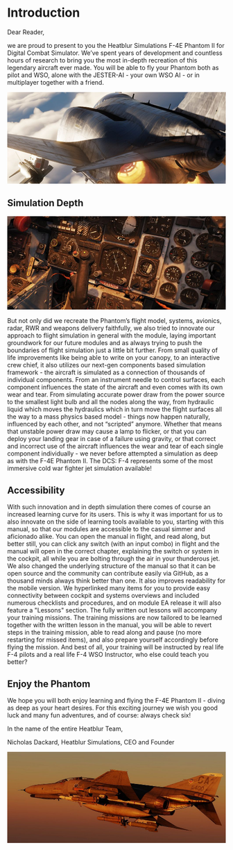 # Introduction

Dear Reader,

we are proud to present to you the Heatblur Simulations F-4E Phantom II for
Digital Combat Simulator. We’ve spent years of development and countless hours
of research to bring you the most in-depth recreation of this legendary aircraft
ever made. You will be able to fly your Phantom both as pilot and WSO, alone
with the JESTER-AI - your own WSO AI - or in multiplayer together with a friend.

![Phantom from back](../img/phantom_flying_back.jpg)

## Simulation Depth

![Pilot Cockpit Details](../img/simulation_depth_wide.jpg)

But not only did we recreate the Phantom’s flight model, systems, avionics,
radar, RWR and weapons delivery faithfully, we also tried to innovate our
approach to flight simulation in general with the module, laying important
groundwork for our future modules and as always trying to push the boundaries of
flight simulation just a little bit further. From small quality of life
improvements like being able to write on your canopy, to an interactive crew
chief, it also utilizes our next-gen components based simulation framework - the
aircraft is simulated as a connection of thousands of individual components.
From an instrument needle to control surfaces, each component influences the
state of the aircraft and even comes with its own wear and tear. From simulating
accurate power draw from the power source to the smallest light bulb and all the
nodes along the way, from hydraulic liquid which moves the hydraulics which in
turn move the flight surfaces all the way to a mass physics based model - things
now happen naturally, influenced by each other, and not “scripted” anymore.
Whether that means that unstable power draw may cause a lamp to flicker, or that
you can deploy your landing gear in case of a failure using gravity, or that
correct and incorrect use of the aircraft influences the wear and tear of each
single component individually - we never before attempted a simulation as deep
as with the F-4E Phantom II. The DCS: F-4 represents some of the most immersive
cold war fighter jet simulation available!

## Accessibility

With such innovation and in depth simulation there comes of course an increased
learning curve for its users. This is why it was important for us to also
innovate on the side of learning tools available to you, starting with this
manual, so that our modules are accessible to the casual simmer and aficionado
alike. You can open the manual in flight, and read along, but better still, you
can click any switch (with an input combo) in flight and the manual will open in
the correct chapter, explaining the switch or system in the cockpit, all while
you are bolting through the air in your thunderous jet. We also changed the
underlying structure of the manual so that it can be open source and the
community can contribute easily via GitHub, as a thousand minds always think
better than one. It also improves readability for the mobile version. We
hyperlinked many items for you to provide easy connectivity between cockpit and
systems overviews and included numerous checklists and procedures, and on module
EA release it will also feature a "Lessons" section. The fully written out
lessons will accompany your training missions. The training missions are now
tailored to be learned together with the written lesson in the manual, you will
be able to revert steps in the training mission, able to read along and pause
(no more restarting for missed items), and also prepare yourself accordingly
before flying the mission. And best of all, your training will be instructed by
real life F-4 pilots and a real life F-4 WSO Instructor, who else could teach
you better?

## Enjoy the Phantom

We hope you will both enjoy learning and flying the F-4E Phantom II - diving as
deep as your heart desires. For this exciting journey we wish you good luck and
many fun adventures, and of course: always check six!

In the name of the entire Heatblur Team,

Nicholas Dackard, Heatblur Simulations, CEO and Founder

![Phantom flying](../img/phantom_flying_wide.jpg)
